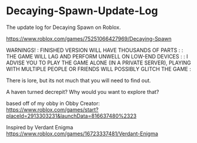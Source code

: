 # Decaying-Spawn-Update-Log
The update log for Decaying Spawn on Roblox.

https://www.roblox.com/games/75251066427969/Decaying-Spawn

WARNINGS!
: FINISHED VERSION WILL HAVE THOUSANDS OF PARTS :
: THE GAME WILL LAG AND PERFORM UNWELL ON LOW-END DEVICES :
: I ADVISE YOU TO PLAY THE GAME ALONE (IN A PRIVATE SERVER), PLAYING WITH MULTIPLE PEOPLE OR FRIENDS WILL POSSIBLY GLITCH THE GAME :


There is lore, but its not much that you will need to find out.

A haven turned decrepit? Why would you want to explore that?


based off of my obby in Obby Creator:
https://www.roblox.com/games/start?placeId=2913303231&launchData=816637480%2323


Inspired by Verdant Enigma
https://www.roblox.com/games/16723337481/Verdant-Enigma
